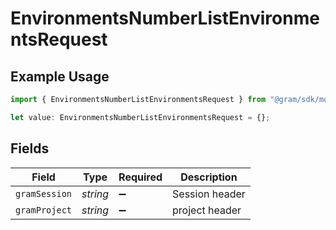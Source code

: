 # EnvironmentsNumberListEnvironmentsRequest

## Example Usage

```typescript
import { EnvironmentsNumberListEnvironmentsRequest } from "@gram/sdk/models/operations";

let value: EnvironmentsNumberListEnvironmentsRequest = {};
```

## Fields

| Field              | Type               | Required           | Description        |
| ------------------ | ------------------ | ------------------ | ------------------ |
| `gramSession`      | *string*           | :heavy_minus_sign: | Session header     |
| `gramProject`      | *string*           | :heavy_minus_sign: | project header     |